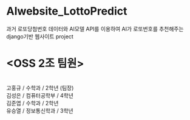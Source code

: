 # AIwebsite_LottoPredict
과거 로또당첨번호 데이터와 AI모델 API를 이용하여 AI가 로또번호를 추천해주는 django기반 웹사이트 project

# <OSS 2조 팀원>
<br>고홍규 / 수학과 / 2학년 (팀장)
<br>김성은 / 컴퓨터공학부 / 4학년
<br>김준엽 / 수학과 / 2학년
<br>유승열 / 정보통신학과 / 3학년

